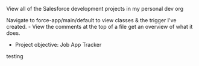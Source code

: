 View all of the Salesforce development projects in my personal dev org

Navigate to force-app/main/default to view classes & the trigger I've created.
    - View the comments at the top of a file get an overview of what it does.

- Project objective: Job App Tracker

testing
